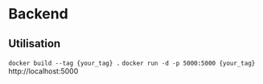 # Backend

## Utilisation

`docker build --tag {your_tag} .`
`docker run -d -p 5000:5000 {your_tag}`
http://localhost:5000